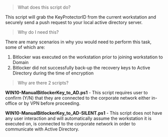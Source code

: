 > What does this script do?

This script will grab the KeyProtectorID from the current workstation and securely send a push request to your local active directory server. 

> Why do I need this?

There are many scenarios in why you would need to perform this task, some of which are:

 1. Bitlocker was executed on the workstation prior to joining workstation to Domain
 2. Bitlocker did not successfully back-up the recovery keys to Active Directory during the time of encryption


> Why are there 2 scripts?

**WIN10-ManualBitlockerKey_to_AD.ps1** - This script requires user to confirm (Y/N) that they are connected to the corporate network either in-office or by VPN before proceeding.

**WIN10-ManualBitlockerKey_to_AD-SILENT.ps1** - This script does not have any user interaction and will automatically assume the workstation it is executed on, is connected to the corporate network in order to communicate with Active Directory. 
